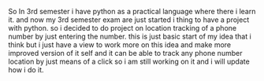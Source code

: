 So In 3rd semester i have python as a practical language where there i 
learn it. and now my 3rd semester exam are just started i thing to have 
a project with python. so i decided to do project on location 
tracking of a phone number by just entering the number. this is just 
basic start of my idea that i think but i just have a view to work more
on this idea and make more improved version of it self and it can be able 
to track any phone number location by just means of a click so i am still
working on it and i will update how i do it.
